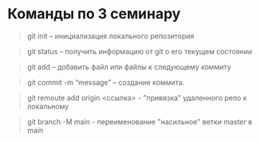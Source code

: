 # Команды по 3 семинару

> git init – инициализация локального репозитория

> git status – получить информацию от git о его текущем состоянии

> git add – добавить файл или файлы к следующему коммиту

> git commit -m “message” – создание коммита.

> git remoute add origin <ссылка> - "привязка" удаленного репо к локальному

>git branch -M main - переименование "насильное" ветки master в main